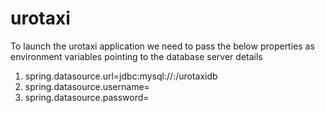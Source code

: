 # urotaxi
To launch the urotaxi application we need to pass the below properties as environment variables pointing to the database server details <br/>
1. spring.datasource.url=jdbc:mysql://<dbhost>:<dbport>/urotaxidb
2. spring.datasource.username=<dbusername>
3. spring.datasource.password=<dbpassword>
